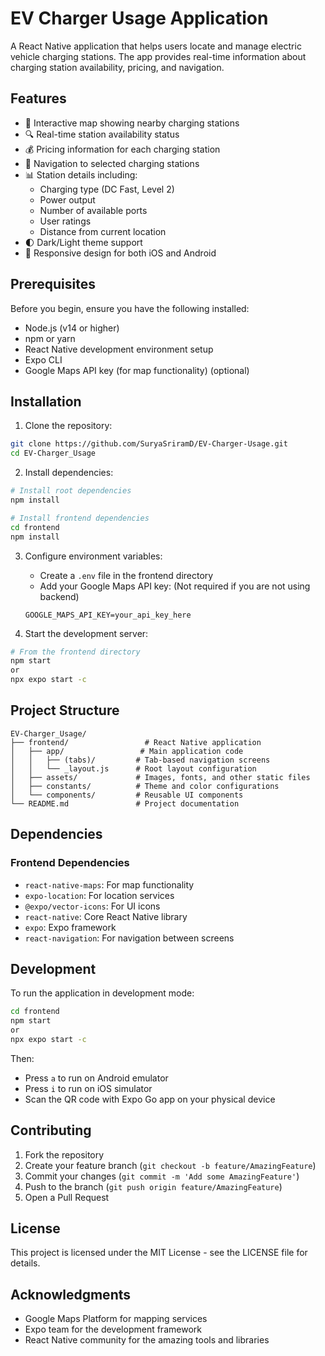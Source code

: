 # EV Charger Usage Application

A React Native application that helps users locate and manage electric vehicle charging stations. The app provides real-time information about charging station availability, pricing, and navigation.

## Features

- 📍 Interactive map showing nearby charging stations
- 🔍 Real-time station availability status
- 💰 Pricing information for each charging station
- 🚗 Navigation to selected charging stations
- 📊 Station details including:
  - Charging type (DC Fast, Level 2)
  - Power output
  - Number of available ports
  - User ratings
  - Distance from current location
- 🌓 Dark/Light theme support
- 📱 Responsive design for both iOS and Android

## Prerequisites

Before you begin, ensure you have the following installed:
- Node.js (v14 or higher)
- npm or yarn
- React Native development environment setup
- Expo CLI
- Google Maps API key (for map functionality) (optional)

## Installation

1. Clone the repository:
```bash
git clone https://github.com/SuryaSriramD/EV-Charger-Usage.git
cd EV-Charger_Usage
```

2. Install dependencies:
```bash
# Install root dependencies
npm install

# Install frontend dependencies
cd frontend
npm install
```

3. Configure environment variables:
   - Create a `.env` file in the frontend directory
   - Add your Google Maps API key: (Not required if you are not using backend)
   ```
   GOOGLE_MAPS_API_KEY=your_api_key_here
   ```

4. Start the development server:
```bash
# From the frontend directory
npm start
or
npx expo start -c
```

## Project Structure

```
EV-Charger_Usage/
├── frontend/                 # React Native application
│   ├── app/                 # Main application code
│   │   ├── (tabs)/         # Tab-based navigation screens
│   │   └── _layout.js      # Root layout configuration
│   ├── assets/             # Images, fonts, and other static files
│   ├── constants/          # Theme and color configurations
│   └── components/         # Reusable UI components
└── README.md               # Project documentation
```

## Dependencies

### Frontend Dependencies
- `react-native-maps`: For map functionality
- `expo-location`: For location services
- `@expo/vector-icons`: For UI icons
- `react-native`: Core React Native library
- `expo`: Expo framework
- `react-navigation`: For navigation between screens

## Development

To run the application in development mode:

```bash
cd frontend
npm start
or
npx expo start -c
```

Then:
- Press `a` to run on Android emulator
- Press `i` to run on iOS simulator
- Scan the QR code with Expo Go app on your physical device

## Contributing

1. Fork the repository
2. Create your feature branch (`git checkout -b feature/AmazingFeature`)
3. Commit your changes (`git commit -m 'Add some AmazingFeature'`)
4. Push to the branch (`git push origin feature/AmazingFeature`)
5. Open a Pull Request

## License

This project is licensed under the MIT License - see the LICENSE file for details.

## Acknowledgments

- Google Maps Platform for mapping services
- Expo team for the development framework
- React Native community for the amazing tools and libraries 
